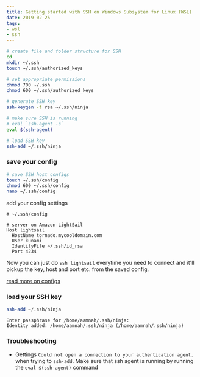 ```yaml
---
title: Getting started with SSH on Windows Subsystem for Linux (WSL)
date: 2019-02-25
tags:
- wsl
- ssh
---
```


```bash
# create file and folder structure for SSH
cd
mkdir ~/.ssh
touch ~/.ssh/authorized_keys

# set appropriate permissions
chmod 700 ~/.ssh
chmod 600 ~/.ssh/authorized_keys

# generate SSH key
ssh-keygen -t rsa ~/.ssh/ninja

# make sure SSH is running
# eval `ssh-agent -s`
eval $(ssh-agent)

# load SSH key
ssh-add ~/.ssh/ninja
```

### save your config

```bash
# save SSH host configs
touch ~/.ssh/config
chmod 600 ~/.ssh/config
nano ~/.ssh/config
```

add your config settings

```
# ~/.ssh/config

# server on Amazon LightSail
Host lightsail
  HostName tornado.mycooldomain.com
  User kunami
  IdentityFile ~/.ssh/id_rsa
  Port 4234
```

Now you can just do `ssh lightsail` everytime you need to connect and it'll pickup the key, host and port etc. from the saved config.

[read more on configs](https://tldrdevnotes.com/sysadmin/ssh_config_hosts/)

### load your SSH key

```bash
ssh-add ~/.ssh/ninja
```

```
Enter passphrase for /home/aamnah/.ssh/ninja:
Identity added: /home/aamnah/.ssh/ninja (/home/aamnah/.ssh/ninja)
```


### Troubleshooting

- Gettings `Could not open a connection to your authentication agent.` when trying to `ssh-add`. Make sure that ssh agent is running by running the `eval $(ssh-agent)` command